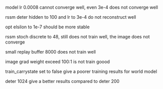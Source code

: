 model lr 0.0008 cannot converge well, even 3e-4 does not converge well


rssm deter hidden to 100 and lr to 3e-4 do not reconstruct well

opt elsilon to 1e-7 should be more stable

rssm stoch discrete to 48, still does not train well, the image does not converge

small replay buffer 8000 does not train well

image grad weight exceed 100:1 is not train goood

train_carrystate set to false give a poorer training results for world model

deter 1024 give a better results compared to deter 200
